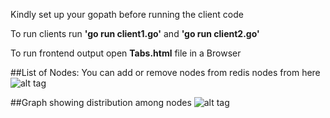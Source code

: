 Kindly set up your gopath before running the client code

To run clients run **'go run client1.go'** and **'go run client2.go'**

To run frontend output open **Tabs.html** file in a Browser

##List of Nodes: You can add or remove nodes from redis nodes from here
![alt tag](http://ibin.co/2QkBfdZB7EZR)

##Graph showing distribution among nodes
![alt tag](http://ibin.co/2QkCGTkmmUmB)